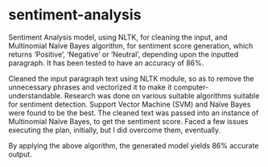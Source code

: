# sentiment-analysis
Sentiment Analysis model, using NLTK, for cleaning the input, and Multinomial Naïve Bayes algorithm, for sentiment score generation, which returns ‘Positive’, ‘Negative’ or ‘Neutral’, depending upon the inputted paragraph. It has been tested to have an accuracy of 86%.

Cleaned the input paragraph text using NLTK module, so as to remove the unnecessary phrases and vectorized it to make it computer-understandable.  Research was done on various suitable algorithms suitable for sentiment detection.  Support Vector Machine (SVM) and Naïve Bayes were found to be the best. The cleaned text was passed into an instance of Multinomial Naïve Bayes, to get the sentiment score. Faced a few issues executing the plan, initially, but I did overcome them, eventually.

By applying the above algorithm, the generated model yields 86% accurate output.
